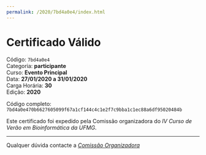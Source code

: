 ```yaml
---
permalink: /2020/7bd4a0e4/index.html
---
```


# Certificado Válido

Código: `7bd4a0e4`<br>
Categoria: **participante**<br>
Curso: **Evento Principal**<br>
Data: **27/01/2020 a 31/01/2020**<br>
Carga Horária: **30**<br>
Edição: **2020**<br>


Código completo: `7bd4a0e470b6627605099f67a1cf144c4c1e2f7c9bba1c1ec88a6df95020484b`


Este certificado foi expedido pela Comissão organizadora do *IV Curso de Verão em Bioinformática da UFMG*.

----

Qualquer dúvida contacte a [_Comissão Organizadora_](<mailto:cursobioinfoufmg@gmail.com$subject=[Certificados]>)

